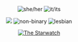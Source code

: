 <div style="text-align: center;">

![she/her](/images/she_her.png)
![it/its](/images/it_its.png)

</div>

<div style="text-align: center;">

<a href="https://trans.fish"><img src="/images/trans.png"></img></a>
![non-binary](/images/enby.png)
![lesbian](/images/lesbi.png)

</div>

<div style="text-align: center;">

<a href="https://stellarwitch7.github.io" target="_blank"><img src="https://stellarwitch7.github.io/images/buttons/mine.png" alt="The Starwatch"/></a>

</div>